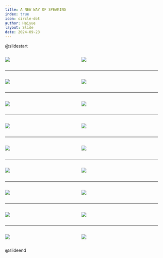 ```yaml
---
title: A NEW WAY OF SPEAKING
index: true
icon: circle-dot
author: Haiyue
layout: Slide
date: 2024-09-23
---
```

 
@slidestart

<div style="display:flex">
<div style="flex:1">

![](https://raw.githubusercontent.com/yclord/reading/refs/heads/master/english/Level-M/A%20NEW%20WAY%20OF%20SPEAKING/001.webp)
</div>
<div style="flex:1">

![](https://raw.githubusercontent.com/yclord/reading/refs/heads/master/english/Level-M/A%20NEW%20WAY%20OF%20SPEAKING/002.webp)
</div>
</div>

---

<div style="display:flex">
<div style="flex:1">

![](https://raw.githubusercontent.com/yclord/reading/refs/heads/master/english/Level-M/A%20NEW%20WAY%20OF%20SPEAKING/003.webp)
</div>
<div style="flex:1">

![](https://raw.githubusercontent.com/yclord/reading/refs/heads/master/english/Level-M/A%20NEW%20WAY%20OF%20SPEAKING/004.webp)
</div>
</div>

---

<div style="display:flex">
<div style="flex:1">

![](https://raw.githubusercontent.com/yclord/reading/refs/heads/master/english/Level-M/A%20NEW%20WAY%20OF%20SPEAKING/005.webp)
</div>
<div style="flex:1">

![](https://raw.githubusercontent.com/yclord/reading/refs/heads/master/english/Level-M/A%20NEW%20WAY%20OF%20SPEAKING/006.webp)
</div>
</div>

---

<div style="display:flex">
<div style="flex:1">

![](https://raw.githubusercontent.com/yclord/reading/refs/heads/master/english/Level-M/A%20NEW%20WAY%20OF%20SPEAKING/007.webp)
</div>
<div style="flex:1">

![](https://raw.githubusercontent.com/yclord/reading/refs/heads/master/english/Level-M/A%20NEW%20WAY%20OF%20SPEAKING/008.webp)
</div>
</div>

---

<div style="display:flex">
<div style="flex:1">

![](https://raw.githubusercontent.com/yclord/reading/refs/heads/master/english/Level-M/A%20NEW%20WAY%20OF%20SPEAKING/009.webp)
</div>
<div style="flex:1">

![](https://raw.githubusercontent.com/yclord/reading/refs/heads/master/english/Level-M/A%20NEW%20WAY%20OF%20SPEAKING/010.webp)
</div>
</div>

---

<div style="display:flex">
<div style="flex:1">

![](https://raw.githubusercontent.com/yclord/reading/refs/heads/master/english/Level-M/A%20NEW%20WAY%20OF%20SPEAKING/011.webp)
</div>
<div style="flex:1">

![](https://raw.githubusercontent.com/yclord/reading/refs/heads/master/english/Level-M/A%20NEW%20WAY%20OF%20SPEAKING/012.webp)
</div>
</div>

---

<div style="display:flex">
<div style="flex:1">

![](https://raw.githubusercontent.com/yclord/reading/refs/heads/master/english/Level-M/A%20NEW%20WAY%20OF%20SPEAKING/013.webp)
</div>
<div style="flex:1">

![](https://raw.githubusercontent.com/yclord/reading/refs/heads/master/english/Level-M/A%20NEW%20WAY%20OF%20SPEAKING/014.webp)
</div>
</div>

---

<div style="display:flex">
<div style="flex:1">

![](https://raw.githubusercontent.com/yclord/reading/refs/heads/master/english/Level-M/A%20NEW%20WAY%20OF%20SPEAKING/015.webp)
</div>
<div style="flex:1">

![](https://raw.githubusercontent.com/yclord/reading/refs/heads/master/english/Level-M/A%20NEW%20WAY%20OF%20SPEAKING/016.webp)
</div>
</div>

---

<div style="display:flex">
<div style="flex:1">

![](https://raw.githubusercontent.com/yclord/reading/refs/heads/master/english/Level-M/A%20NEW%20WAY%20OF%20SPEAKING/017.webp)
</div>
<div style="flex:1">

![](https://raw.githubusercontent.com/yclord/reading/refs/heads/master/english/Level-M/A%20NEW%20WAY%20OF%20SPEAKING/018.webp)
</div>
</div>

@slideend